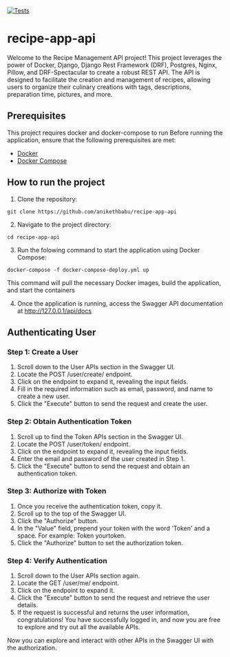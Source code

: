 [![Tests](https://github.com/anikethbabu/recipe-app-api/actions/workflows/checks.yml/badge.svg)](https://github.com/anikethbabu/recipe-app-api/actions/workflows/checks.yml)

# recipe-app-api
Welcome to the Recipe Management API project! This project leverages the power of Docker, Django, Django Rest Framework (DRF), Postgres, Nginx, Pillow, and DRF-Spectacular to create a robust REST API. The API is designed to facilitate the creation and management of recipes, allowing users to organize their culinary creations with tags, descriptions, preparation time, pictures, and more.

## Prerequisites
This project requires docker and docker-compose to run
Before running the application, ensure that the following prerequisites are met:
- [Docker](https://www.docker.com/)
- [Docker Compose](https://docs.docker.com/compose/)

## How to run the project
1. Clone the repository:
```
git clone https://github.com/anikethbabu/recipe-app-api
```
2. Navigate to the project directory:
```
cd recipe-app-api
```

3. Run the folowing command to start the application using Docker Compose:
```
docker-compose -f docker-compose-deploy.yml up
```
This command will pull the necessary Docker images, build the application, and start the containers

4. Once the application is running, access the Swagger API documentation at http://127.0.0.1/api/docs

## Authenticating User
### Step 1: Create a User
1. Scroll down to the User APIs section in the Swagger UI.
2. Locate the POST /user/create/ endpoint.
3. Click on the endpoint to expand it, revealing the input fields.
4. Fill in the required information such as email, password, and name to create a new user.
5. Click the "Execute" button to send the request and create the user.
### Step 2: Obtain Authentication Token
1. Scroll up to find the Token APIs section in the Swagger UI.
2. Locate the POST /user/token/ endpoint.
3. Click on the endpoint to expand it, revealing the input fields.
4. Enter the email and password of the user created in Step 1.
5. Click the "Execute" button to send the request and obtain an authentication token.
### Step 3: Authorize with Token
1. Once you receive the authentication token, copy it.
2. Scroll up to the top of the Swagger UI.
3. Click the "Authorize" button.
4. In the "Value" field, prepend your token with the word 'Token' and a space. For example: Token yourtoken.
5. Click the "Authorize" button to set the authorization token.
### Step 4: Verify Authentication
1. Scroll down to the User APIs section again.
2. Locate the GET /user/me/ endpoint.
3. Click on the endpoint to expand it.
4. Click the "Execute" button to send the request and retrieve the user details.
5. If the request is successful and returns the user information, congratulations! You have successfully logged in, and now you are free to explore and try out all the available APIs.

Now you can explore and interact with other APIs in the Swagger UI with the authorization.